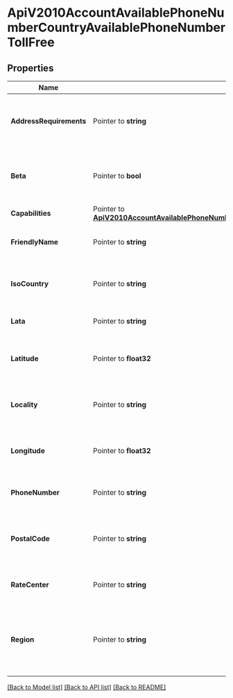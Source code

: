 # ApiV2010AccountAvailablePhoneNumberCountryAvailablePhoneNumberTollFree

## Properties

Name | Type | Description | Notes
------------ | ------------- | ------------- | -------------
**AddressRequirements** | Pointer to **string** | The type of Address resource the phone number requires |
**Beta** | Pointer to **bool** | Whether the phone number is new to the Twilio platform |
**Capabilities** | Pointer to [**ApiV2010AccountAvailablePhoneNumberCountryAvailablePhoneNumberLocalCapabilities**](ApiV2010AccountAvailablePhoneNumberCountryAvailablePhoneNumberLocalCapabilities.md) |  |
**FriendlyName** | Pointer to **string** | A formatted version of the phone number |
**IsoCountry** | Pointer to **string** | The ISO country code of this phone number |
**Lata** | Pointer to **string** | The LATA of this phone number |
**Latitude** | Pointer to **float32** | The latitude of this phone number's location |
**Locality** | Pointer to **string** | The locality or city of this phone number's location |
**Longitude** | Pointer to **float32** | The longitude of this phone number's location |
**PhoneNumber** | Pointer to **string** | The phone number in E.164 format |
**PostalCode** | Pointer to **string** | The postal or ZIP code of this phone number's location |
**RateCenter** | Pointer to **string** | The rate center of this phone number |
**Region** | Pointer to **string** | The two-letter state or province abbreviation of this phone number's location |

[[Back to Model list]](../README.md#documentation-for-models) [[Back to API list]](../README.md#documentation-for-api-endpoints) [[Back to README]](../README.md)


